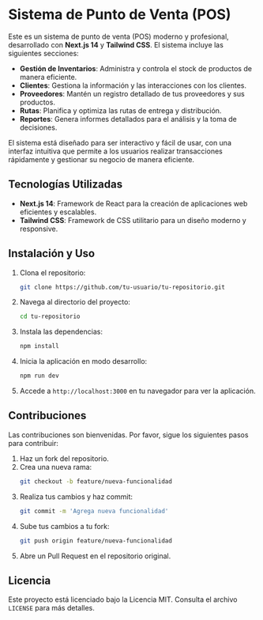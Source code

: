 # Sistema de Punto de Venta (POS)

Este es un sistema de punto de venta (POS) moderno y profesional, desarrollado con **Next.js 14** y **Tailwind CSS**. El sistema incluye las siguientes secciones:

- **Gestión de Inventarios**: Administra y controla el stock de productos de manera eficiente.
- **Clientes**: Gestiona la información y las interacciones con los clientes.
- **Proveedores**: Mantén un registro detallado de tus proveedores y sus productos.
- **Rutas**: Planifica y optimiza las rutas de entrega y distribución.
- **Reportes**: Genera informes detallados para el análisis y la toma de decisiones.

El sistema está diseñado para ser interactivo y fácil de usar, con una interfaz intuitiva que permite a los usuarios realizar transacciones rápidamente y gestionar su negocio de manera eficiente.

## Tecnologías Utilizadas

- **Next.js 14**: Framework de React para la creación de aplicaciones web eficientes y escalables.
- **Tailwind CSS**: Framework de CSS utilitario para un diseño moderno y responsive.

## Instalación y Uso

1. Clona el repositorio:
    ```bash
    git clone https://github.com/tu-usuario/tu-repositorio.git
    ```
2. Navega al directorio del proyecto:
    ```bash
    cd tu-repositorio
    ```
3. Instala las dependencias:
    ```bash
    npm install
    ```
4. Inicia la aplicación en modo desarrollo:
    ```bash
    npm run dev
    ```
5. Accede a `http://localhost:3000` en tu navegador para ver la aplicación.

## Contribuciones

Las contribuciones son bienvenidas. Por favor, sigue los siguientes pasos para contribuir:

1. Haz un fork del repositorio.
2. Crea una nueva rama:
    ```bash
    git checkout -b feature/nueva-funcionalidad
    ```
3. Realiza tus cambios y haz commit:
    ```bash
    git commit -m 'Agrega nueva funcionalidad'
    ```
4. Sube tus cambios a tu fork:
    ```bash
    git push origin feature/nueva-funcionalidad
    ```
5. Abre un Pull Request en el repositorio original.

## Licencia

Este proyecto está licenciado bajo la Licencia MIT. Consulta el archivo `LICENSE` para más detalles.